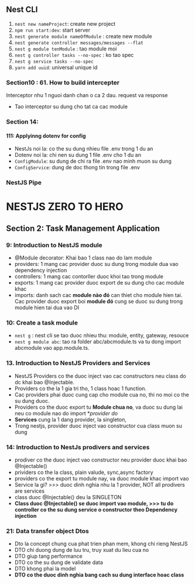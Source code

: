 ## Nest CLI

1. `nest new nameProject`: create new project
2. `npm run start:dev`: start server 
3. `nest generate module nameOfModule` : create new module
4. `nest generate controller messages/messages --flat`
5. `nest g module tenModule` : tao module moi
6. `nest g controller tasks --no-spec` : ko tao spec
7. `nest g service tasks --no-spec`
8. `yarn add uuid`: universal unique id

### Section10 : 61. How to build intercepter
Interceptor nhu 1 nguoi danh chan o ca 2 dau. request va response
- Tao interceptor su dung cho tat ca cac module

### Section 14:
#### 111: Applyinng dotenv for config
- NestJs noi la: co the su dung nhieu file .env trong 1 du an
- Dotenv noi la: chi nen su dung 1 file .env cho 1 du an
- `ConfigModule`: su dung de chi ra file .env nao minh muon su dung
- `ConfigService`: dung de doc thong tin trong file .env

### NestJS Pipe

# NESTJS ZERO TO HERO
## Section 2: Task Management Application
### 9: Introduction to NestJS module
 - @Module decorator: Khai bao 1 class nao do lam module
 - providers: 1 mang cac provider duoc su dung trong module dua vao dependency injection
 - controllers: 1 mang cac contorller duoc khoi tao trong module
 - exports: 1 mang cac provider duoc export de su dung cho cac module khac
 - imports: danh sach cac **module nào đó** can thiet cho module hien tai. Cac provider duoc export boi **module đó** cung se duoc su dung trong module hien tai dua vao DI

### 10: Create a task module
 - `nest g` : nest cli se tao duoc nhieu thu: module, entity, gateway, resouce
 - `nest g module abc`: tao ra folder abc/abcmodule.ts va tu dong import abcmodule vao app.module.ts.

### 13. Introduction to NestJS Providers and Services
 - NestJS Providers co the duoc inject vao cac constructors neu class do dc khai bao @Injectable.
 - Providers co the la 1 gia tri tho, 1 class hoac 1 function.
 - Cac providers phai duoc cung cap cho module cua no, thi no moi co the su dung duoc.
 - Providers co the duoc export tu **Module chua no**, va duoc su dung lai neu co module nao do import **provider do*
 - **Services** cung la 1 dang provider, la singleton, 
 - Trong nestjs, provider duoc inject vao constructor cua class muon su dung

### 14: Introduction to NestJs prodivers and services
- prodiver co the duoc inject vao constructor neu provider duoc khai bao @Injectable()
- prividers co the la class, plain valude, sync,async factory
- providers co the export tu module nay, va duoc module khac import vao
- Service la gi? >>> duoc dinh nghia nhu la 1 provider, NOT all prodivers are services
- class duoc @Injectable() deu la SINGLETON
- **Class duoc @Injectable() se duoc import vao module, >>> tu do controller co the su dung service o constructor theo Dependency injection**
### 21: Data transfer object Dtos
- Dto la concept chung cua phat trien phan mem, khong chi rieng NestJS
- DTO chi duong dung de luu tru, truy xuat du lieu cua no
- DTO giup tang performance
- DTO co the su dung de validate data
- DTO khong phai la model
- **DTO co the duoc dinh nghia bang cach su dung interface hoac class**


